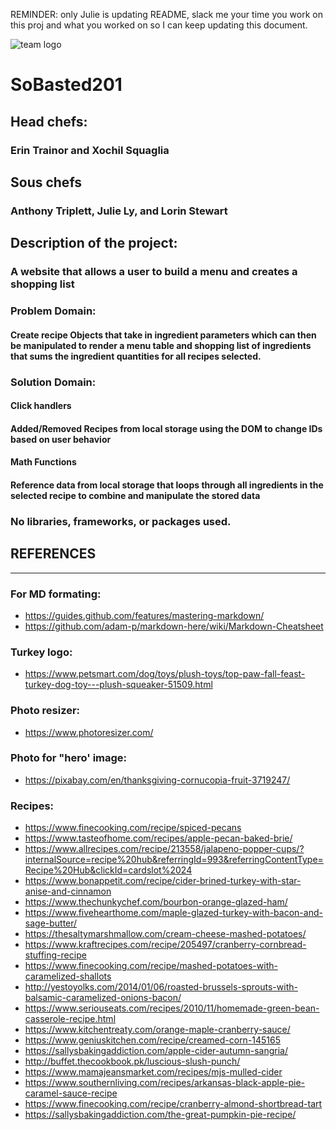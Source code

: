 REMINDER: only Julie is updating README, slack me your time you work on this proj and what you worked on so I can keep updating this document.

![team logo](./images/TeamTurkeyLogo.png "Team Turkey Logo")
# SoBasted201
## Head chefs: 
### Erin Trainor and Xochil Squaglia
## Sous chefs
### Anthony Triplett, Julie Ly, and Lorin Stewart
## Description of the project: 
### A website that allows a user to build a menu and creates a shopping list
### Problem Domain: 
#### Create recipe Objects that take in ingredient parameters which can then be manipulated to  render a menu table and shopping list of ingredients that sums the ingredient quantities for all recipes selected. 
### Solution Domain:
#### Click handlers
#### Added/Removed Recipes from local storage using the DOM to change IDs based on user behavior
#### Math Functions
#### Reference data from local storage that loops  through all ingredients in the selected recipe to combine and manipulate the stored data 

### No libraries, frameworks, or packages used. 

<!-- ====================================== -->
## REFERENCES

---

### For MD formating: 
  - https://guides.github.com/features/mastering-markdown/
  - https://github.com/adam-p/markdown-here/wiki/Markdown-Cheatsheet

### Turkey logo:
  - https://www.petsmart.com/dog/toys/plush-toys/top-paw-fall-feast-turkey-dog-toy---plush-squeaker-51509.html
### Photo resizer: 
  - https://www.photoresizer.com/

### Photo for "hero' image:
  - https://pixabay.com/en/thanksgiving-cornucopia-fruit-3719247/
  
### Recipes: 
  - https://www.finecooking.com/recipe/spiced-pecans
  - https://www.tasteofhome.com/recipes/apple-pecan-baked-brie/ 
  - https://www.allrecipes.com/recipe/213558/jalapeno-popper-cups/?internalSource=recipe%20hub&referringId=993&referringContentType=Recipe%20Hub&clickId=cardslot%2024 
  - https://www.bonappetit.com/recipe/cider-brined-turkey-with-star-anise-and-cinnamon
  - https://www.thechunkychef.com/bourbon-orange-glazed-ham/
  - https://www.fivehearthome.com/maple-glazed-turkey-with-bacon-and-sage-butter/ 
  - https://thesaltymarshmallow.com/cream-cheese-mashed-potatoes/ 
  - https://www.kraftrecipes.com/recipe/205497/cranberry-cornbread-stuffing-recipe
  - https://www.finecooking.com/recipe/mashed-potatoes-with-caramelized-shallots 
  - http://yestoyolks.com/2014/01/06/roasted-brussels-sprouts-with-balsamic-caramelized-onions-bacon/ 
  - https://www.seriouseats.com/recipes/2010/11/homemade-green-bean-casserole-recipe.html 
  - https://www.kitchentreaty.com/orange-maple-cranberry-sauce/ 
  - https://www.geniuskitchen.com/recipe/creamed-corn-145165 
  - https://sallysbakingaddiction.com/apple-cider-autumn-sangria/ 
  - http://buffet.thecookbook.pk/luscious-slush-punch/
  - https://www.mamajeansmarket.com/recipes/mjs-mulled-cider 
  - https://www.southernliving.com/recipes/arkansas-black-apple-pie-caramel-sauce-recipe
  - https://www.finecooking.com/recipe/cranberry-almond-shortbread-tart 
  - https://sallysbakingaddiction.com/the-great-pumpkin-pie-recipe/

<!-- ====================================== -->

<!-- FYI about resent.css: we had added the reset css but forgot to actaully fill in the document. Had completed our CSS and realized reset was empty/blank. We populated reset with a standard reset from online and it messed up our css. So we intentionally chose to omit the reset.css because it was too late to add it in and fix the CSS changes it would have caused. -->

<!--TIME TRACKER PER GROUP AGREEMENT
10-24-18 630-930
  - Xochil, Erin and Julie Pair programed scaffold for aboutUs.html
  - Lorin and Anthony Pair programmed scaffold for index.html
  - Erin started working on list.html and Xochil/Julie pair programmed menu.html
  - Erin started adding saving recipe images and resizing them to 300px x 300px using https://www.photoresizer.com/ 

10-25-18 630-10:30
  - anthony lorin and julie worked on constructor functions
  - erin worked on image resizing and hard coding into index.html, and sorted recipes to categories.
  -xochil worked on hard coding into index.html
  - xochil added images links to index, and started delegating tasks to team
  - erin and xochil worked on the github projects section to create the issues and assign to teammates
  - lorin started css for index.html
  
10-26-18
  - Erin, 5 hours, played with index.html css, updated css links on other html pages, built main dish recipe objects in erin.js, added favicons to page tabs, cropped the hero image, and fixed spelling errors 
  - julie 1 hr worked on object creations
  - anthony 1 hr worked on object creations

10-27-18 9-6 (minus 1 hr for lunch)
  - group collaboration for consistency (like variable naming format) and measurement type (like 4 strips of bacon vs 1 lb of bacon)
  - erin and xochil working on adding to local storage
  - julie rendered menu and worked on removing from local storage/removing from list
  - lorin combined all's JS's to main.js
  - anthony rendered shopping list
  - julie and anthony did additinal work on menu buttons and math function from 830-930
  - all worked math function

10-28-18
  - julie, 1 hr clean up julie menu js (removed un-needed code and added comments to explain what does what)
  - julie 45 mins on remove
  - julie 1.5 hr time on about css
  
10-29-18 600 to 9
  - xochil and erin css for index
  - julie merged menu with main document
  - anthony merged menu with main
  - erin: Made CSS pretty for menu.html and finished css for about.html. Linked the buttons (need some help clearing local storage with the button on list.html... it is not behaving as expected).  This took about 2 hours. I will add css for color switching buttons tomorrow late morning/early afternoon.
  - xocil, yesterday was button day for me... worked from 4:30-5:30 on CSS and then with Erin from 6:30-whenever... researched the presentation powerpoint guidelines which I will begin working on today before we all meet up as a group at 6:30.
  - Anthony worked on mathematics for totalling ingredients from recipes selected from 6:30 to 9. Then mob programmed to start fresh from scratch with group and nicholas for help.

10-30-18 630-10
  -mob code about shopping list problem
  -julie worked on rendering shopping list
  -xochil worked on button on shopping list that clears local storage and goes back to home aka recipes page aka index.html
  -xochil worked on button on shopping list that clears local storage and goes back to home aka recipes page aka index.html
  -erin and anthony pair programmed css for list page (from like 10-1015)
  - xochil:10/30/18  worked on the set-up of the PowerPoint presentation, worked on creating function for the "Start Over" button on our list page.
  

10-31-18
  - xochil: 10/31/18 3:30-5:30 and then 6:30-8:30: worked on researching and writing up the PowerPoint.  Also worked on mt personal prep for the presentation.
  - julie: read me and presentation help/prep 630-930
  - anthony and lorin: worked on multiple batches math calc 630-930
  - erin: presentation 630-930
  - erin and julie stayed to 1045 working presentation

11-1-18 630-1000
  - erin and xochil, worked on presentation slides
  - all worked on presentation prep
  - julie worked on read me
  - anythony and lorin worked on multiple batches function
  - 
  - 
  - 
11-2-18
  -julie: cleaned up all files (moving extras to folders, adding comments as needed, removing comments that aren't needed anymore) about 2 hours
  - 
  -  -->
